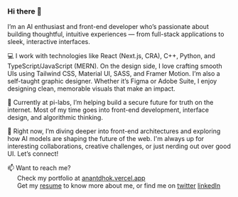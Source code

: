 ### Hi there 👋

I’m an AI enthusiast and front-end developer who’s passionate about building thoughtful, intuitive experiences — from full-stack applications to sleek, interactive interfaces.

💻 I work with technologies like React (Next.js, CRA), C++, Python, and TypeScript/JavaScript (MERN). On the design side, I love crafting smooth UIs using Tailwind CSS, Material UI, SASS, and Framer Motion. I’m also a self-taught graphic designer. Whether it’s Figma or Adobe Suite, I enjoy designing clean, memorable visuals that make an impact.

🔭 Currently at pi-labs, I’m helping build a secure future for truth on the internet. Most of my time goes into front-end development, interface design, and algorithmic thinking.

🌱 Right now, I’m diving deeper into front-end architectures and exploring how AI models are shaping the future of the web. I'm always up for interesting collaborations, creative challenges, or just nerding out over good UI. Let’s connect!

📫 Want to reach me?
<br/>&emsp;&nbsp; Check my portfolio at [anantdhok.vercel.app](https://anantdhok.vercel.app/)
<br/>&emsp;&nbsp; Get my [resume](https://madebyanant.vercel.app/media/Anant%20Dhok.pdf) to know more about me, or find me on [twitter](https://twitter.com/anantdhok) [linkedIn](https://www.linkedin.com/in/anantdhok-444701/)

<!--
**anantdhok/anantdhok** is a ✨ _special_ ✨ repository because its `README.md` (this file) appears on your GitHub profile.

Here are some ideas to get you started:

- 👯 I’m looking to collaborate on ...
- 🤔 I’m looking for help with ...
- 💬 Ask me about ...
- 😄 Pronouns: ...
- ⚡ Fun fact: ...
-->
